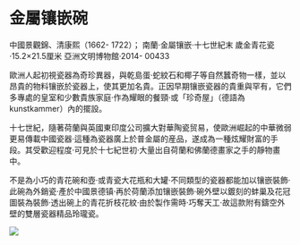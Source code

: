 # 金屬镶嵌碗  

中國景觀錦、清康熙（1662- 1722）； 南蘭·金屬镶嵌·十七世紀末 歲金青花瓷·15.2×21.5厘米 亞洲文明博物館·2014- 00433  

歐洲人起初視瓷器為奇珍異器，與乾島蛋·蛇紋石和椰子等自然蠶奇物一樣，並以昂貴的物料镶嵌於瓷器上，使其更加名貴。正因早期镶嵌瓷器的貴重與罕有，它們多專處的皇室和少數貴族家庭·作為耀眼的餐頸·或「珍奇屋」（德語為kunstkammer）內的擺設。  

十七世紀，隨著荷蘭與英國東印度公司擴大對華陶瓷贸易，使歐洲崛起的中華微弱更易傳載中國瓷器·這種為瓷器廣上於普金屬的産品，遂成為一種炫耀財富的手段。其受歡迎程度·可見於十七紀世初·大量出自荷蘭和佛蘭德畫家之手的靜物畫中。  

不是為小巧的青花碗和壺·或青瓷大花瓶和大罐·不同類型的瓷器都能加以镶嵌裝飾·此碗為外銷瓷·產於中國景德镇·再於荷蘭添加镶嵌裝飾·碗外壁以鍍刻的蚌巢及花冠圖裝為裝飾·透出碗上的青花折枝花紋·由於製作需時·巧奪天工·故這款附有鑄空外壁的雙層瓷器精品玲瓏瓷。  

![](https://cdn-mineru.openxlab.org.cn/result/2025-07-27/26ec8c02-599c-4b79-9876-e092d6287e02/47a12ed9c09afe9cbcf526f1ae0ae55de56f1812d8ff86a0021fdf957222b3c6.jpg)